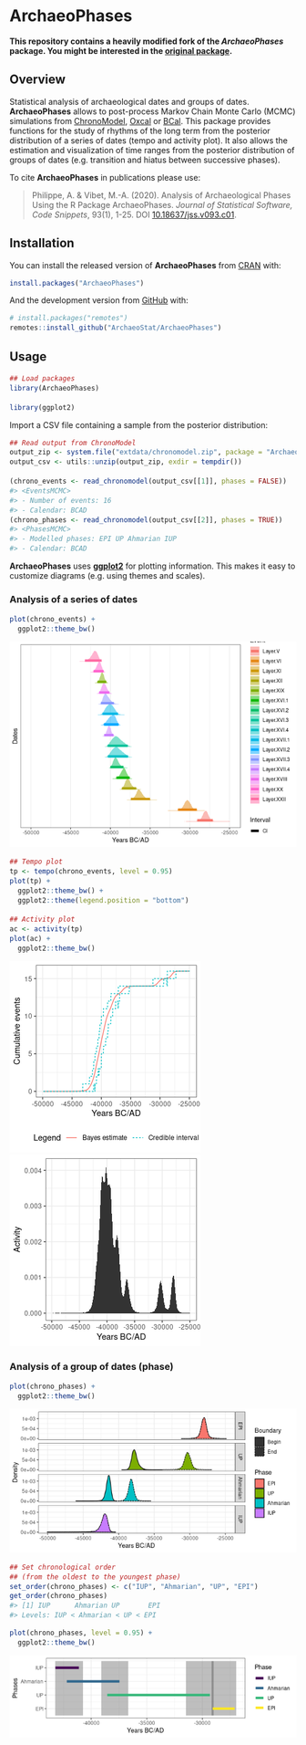 
<!-- README.md is generated from README.Rmd. Please edit that file -->

# ArchaeoPhases

<!-- badges: start -->
<!-- badges: end -->

**This repository contains a heavily modified fork of the
*ArchaeoPhases* package. You might be interested in the [original
package](https://github.com/ArchaeoStat/ArchaeoPhases).**

## Overview

Statistical analysis of archaeological dates and groups of dates.
**ArchaeoPhases** allows to post-process Markov Chain Monte Carlo (MCMC)
simulations from [ChronoModel](https://chronomodel.com),
[Oxcal](https://c14.arch.ox.ac.uk/oxcal.html) or
[BCal](https://bcal.shef.ac.uk). This package provides functions for the
study of rhythms of the long term from the posterior distribution of a
series of dates (tempo and activity plot). It also allows the estimation
and visualization of time ranges from the posterior distribution of
groups of dates (e.g. transition and hiatus between successive phases).

To cite **ArchaeoPhases** in publications please use:

> Philippe, A. & Vibet, M.-A. (2020). Analysis of Archaeological Phases
> Using the R Package ArchaeoPhases. *Journal of Statistical Software,
> Code Snippets*, 93(1), 1-25. DOI
> [10.18637/jss.v093.c01](https://doi.org/10.18637/jss.v093.c01).

## Installation

You can install the released version of **ArchaeoPhases** from
[CRAN](https://CRAN.R-project.org) with:

``` r
install.packages("ArchaeoPhases")
```

And the development version from [GitHub](https://github.com/) with:

``` r
# install.packages("remotes")
remotes::install_github("ArchaeoStat/ArchaeoPhases")
```

## Usage

``` r
## Load packages
library(ArchaeoPhases)

library(ggplot2)
```

Import a CSV file containing a sample from the posterior distribution:

``` r
## Read output from ChronoModel
output_zip <- system.file("extdata/chronomodel.zip", package = "ArchaeoPhases")
output_csv <- utils::unzip(output_zip, exdir = tempdir())

(chrono_events <- read_chronomodel(output_csv[[1]], phases = FALSE))
#> <EventsMCMC>
#> - Number of events: 16
#> - Calendar: BCAD
(chrono_phases <- read_chronomodel(output_csv[[2]], phases = TRUE))
#> <PhasesMCMC>
#> - Modelled phases: EPI UP Ahmarian IUP
#> - Calendar: BCAD
```

**ArchaeoPhases** uses
[**ggplot2**](https://github.com/tidyverse/ggplot2) for plotting
information. This makes it easy to customize diagrams (e.g. using themes
and scales).

### Analysis of a series of dates

``` r
plot(chrono_events) +
  ggplot2::theme_bw()
```

![](man/figures/README-events-plot-1.png)<!-- -->

``` r
## Tempo plot
tp <- tempo(chrono_events, level = 0.95)
plot(tp) +
  ggplot2::theme_bw() +
  ggplot2::theme(legend.position = "bottom")

## Activity plot
ac <- activity(tp)
plot(ac) +
  ggplot2::theme_bw()
```

![](man/figures/README-tempo-plot-1.png)![](man/figures/README-tempo-plot-2.png)

### Analysis of a group of dates (phase)

``` r
plot(chrono_phases) +
  ggplot2::theme_bw()
```

![](man/figures/README-phases-plot-1.png)<!-- -->

``` r
## Set chronological order
## (from the oldest to the youngest phase)
set_order(chrono_phases) <- c("IUP", "Ahmarian", "UP", "EPI")
get_order(chrono_phases)
#> [1] IUP      Ahmarian UP       EPI     
#> Levels: IUP < Ahmarian < UP < EPI
```

``` r
plot(chrono_phases, level = 0.95) +
  ggplot2::theme_bw()
```

![](man/figures/README-succession-plot-1.png)<!-- -->
